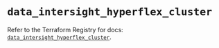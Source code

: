 # `data_intersight_hyperflex_cluster`

Refer to the Terraform Registry for docs: [`data_intersight_hyperflex_cluster`](https://registry.terraform.io/providers/ciscodevnet/intersight/1.0.71/docs/data-sources/hyperflex_cluster).
